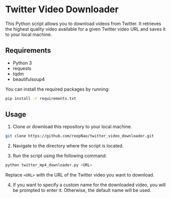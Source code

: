 # Twitter Video Downloader

This Python script allows you to download videos from Twitter. It retrieves the highest quality video available for a given Twitter video URL and saves it to your local machine.

## Requirements

- Python 3
- requests
- tqdm
- beautifulsoup4

You can install the required packages by running:

```bash
pip install -r requirements.txt
```

## Usage

1. Clone or download this repository to your local machine.

```bash
git clone https://github.com/reepNao/twitter_video_downloader.git
```

2. Navigate to the directory where the script is located.

3. Run the script using the following command:

```bash
python twitter_mp4_downloader.py <URL>
```

Replace `<URL>` with the URL of the Twitter video you want to download.

4. If you want to specify a custom name for the downloaded video, you will be prompted to enter it. Otherwise, the default name will be used.